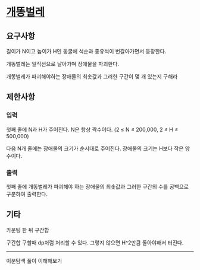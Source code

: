 # [개똥벌레](https://www.acmicpc.net/problem/3020)

## 요구사항

길이가 N이고 높이가 H인 동굴에 석순과 종유석이 번갈아가면서 등장한다.

개똥벌레는 일직선으로 날아가며 장애물을 파괴한다.

개똥벌레가 파괴해야하는 장애물의 최솟값과 그러한 구간이 몇 개 있는지 구해라

## 제한사항

### 입력

첫째 줄에 N과 H가 주어진다. N은 항상 짝수이다. (2 ≤ N ≤ 200,000, 2 ≤ H ≤ 500,000)

다음 N개 줄에는 장애물의 크기가 순서대로 주어진다. 장애물의 크기는 H보다 작은 양수이다.

### 출력

첫째 줄에 개똥벌레가 파괴해야 하는 장애물의 최솟값과 그러한 구간의 수를 공백으로 구분하여 출력한다.

## 기타

카운팅 한 뒤 구간합

구간합 구할때 dp처럼 처리할 수 있다. 그렇지 않으면 H^2만큼 돌아야해서 터진다.

---

이분탐색 풀이 이해해보기
